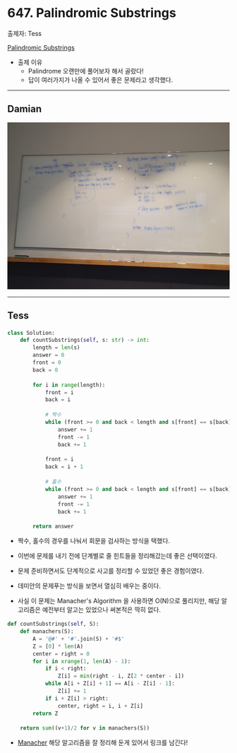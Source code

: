 # 647. Palindromic Substrings

출제자: Tess

[Palindromic Substrings](https://leetcode.com/problems/palindromic-substrings/)

- 출제 이유
    - Palindrome 오랜만에 풀어보자 해서 골랐다!
    - 답이 여러가지가 나올 수 있어서 좋은 문제라고 생각했다.

---

## Damian
![](./images/20200216_647_damian.jpeg)

---
## Tess

```python
class Solution:
    def countSubstrings(self, s: str) -> int:
        length = len(s)
        answer = 0
        front = 0
        back = 0

        for i in range(length):
            front = i
            back = i
            
            # 짝수
            while (front >= 0 and back < length and s[front] == s[back]):
                answer += 1
                front -= 1
                back += 1
            
            front = i
            back = i + 1

            # 홀수
            while (front >= 0 and back < length and s[front] == s[back]):
                answer += 1
                front -= 1
                back += 1

        return answer
```

- 짝수, 홀수의 경우를 나눠서 회문을 검사하는 방식을 택했다.

- 이번에 문제를 내기 전에 단계별로 줄 힌트들을 정리해갔는데 좋은 선택이였다.
- 문제 준비하면서도 단계적으로 사고를 정리할 수 있었던 좋은 경험이였다. 
- 데미안의 문제푸는 방식을 보면서 열심히 배우는 중이다.

- 사실 이 문제는 Manacher's Algorithm 을 사용하면 O(N)으로 풀리지만, 해당 알고리즘은 예전부터 알고는 있었으나 써본적은 딱히 없다.

```python
def countSubstrings(self, S):
    def manachers(S):
        A = '@#' + '#'.join(S) + '#$'
        Z = [0] * len(A)
        center = right = 0
        for i in xrange(1, len(A) - 1):
            if i < right:
                Z[i] = min(right - i, Z[2 * center - i])
            while A[i + Z[i] + 1] == A[i - Z[i] - 1]:
                Z[i] += 1
            if i + Z[i] > right:
                center, right = i, i + Z[i]
        return Z

    return sum((v+1)/2 for v in manachers(S))
```

- [Manacher](https://blog.myungwoo.kr/56) 해당 알고리즘을 잘 정리해 둔게 있어서 링크를 남긴다!